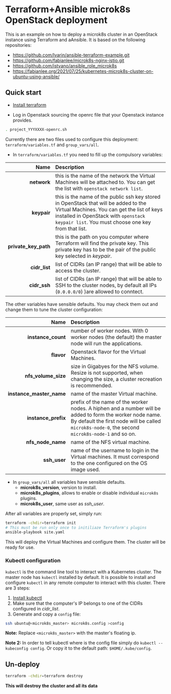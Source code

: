 # Terraform+Ansible microk8s OpenStack deployment

This is an example on how to deploy a microk8s cluster in an OpenStack instance using Terraform and aAnsible. It is based on the following repositories:

* https://github.com/lvarin/ansible-terraform-example.git
* https://github.com/fabianlee/microk8s-nginx-istio.git
* https://github.com/istvano/ansible_role_microk8s
* https://fabianlee.org/2021/07/25/kubernetes-microk8s-cluster-on-ubuntu-using-ansible/

## Quick start

* [Install terraform](https://www.terraform.io/downloads.html)

* Log in Openstack sourcing the openrc file that your Openstack instance provides.

```sh
. project_YYYXXXX-openrc.sh
```

Currently there are two files used to configure this deployment: `terraform/variables.tf` and `group_vars/all`.

* In `terraform/variables.tf` you need to fill up the compulsory variables:

|Name|Description|
|-:|:-|
|**network**|this is the name of the network the Virtual Machines will be attached to. You can get the list with `openstack network list`.|
|**keypair**|this is the name of the public ssh key stored in OpenStack that will be added to the Virtual Machines. You can get the list of keys installed in OpenStack with `openstack keypair list`. You must choose one key from that list.
|**private_key_path**|this is the path on you computer where Terraform will find the private key. This private key has to be the pair of the public key selected in _keypair_.|
|**cidr_list**|list of CIDRs (an IP range) that will be able to access the cluster.|
|**cidr_ssh**|list of CIDRs (an IP range) that will be able to SSH to the cluster nodes, by default all IPs (`0.0.0.0/0`) )are allowed to conntect.|

  The other variables have sensible defaults. You may check them out and change them to tune the cluster configuration:

|Name|Description|
|-:|:-|
|**instance_count**|number of worker nodes. With 0 worker nodes (the default) the master node will run the applications.|
|**flavor**|Openstack flavor for the Virtual Machines.|
|**nfs_volume_size**|size in Gigabyes for the NFS volume. Resize is not supported, when changing the size, a cluster recreation is recommended.|
|**instance_master_name**|name of the master Virtual machine.|
|**instance_prefix**|prefix of the name of the worker nodes. A hiphen and a number will be added to form the worker node name. By default the first node will be called `microk8s-node-0`, the second `microk8s-node-1` and so on.|
|**nfs_node_name**|name of the NFS virtual machine.|
|**ssh_user**|name of the username to login in the Virtual machines. It must correspond to the one configured on the OS image used.|

* In `group_vars/all` all variables have sensible defaults.
  * **microk8s_version**, version to install.
  * **microk8s_plugins**, allows to enable or disable individual `microk8s` plugins.
  * **microk8s_user**, same user as _ssh_user_.

After all variables are properly set, simply run:

```sh
terraform -chdir=terraform init
# This must be run only once to initiliaze Terraform's plugins
ansible-playbook site.yaml
```

This will deploy the Virtual Machines and configure them. The cluster will be ready for use.

### Kubectl configuration

`kubectl` is the command line tool to interact with a Kubernetes cluster. The master node has `kubectl` installed by default. It is possible to install and configure `kubectl` in any remote computer to interact with this cluster. There are 3 steps:

1. [Install kubectl](https://kubernetes.io/docs/tasks/tools/)
1. Make sure that the computer's IP belongs to one of the CIDRs configured in _cidr_list_.
1. Generate and copy a `config` file:

  ```sh
  ssh ubuntu@<microk8s_master> microk8s.config >config
```

**Note:** Replace `<microk8s_master>` with the master's floating ip.

**Note 2:** In order to tell kubectl where is the config file simply do `kubectl --kubeconfig config`. Or copy it to the default path: `$HOME/.kube/config`.

## Un-deploy

```sh
terraform -chdir=terraform destroy
```

**This will destroy the cluster and all its data**

